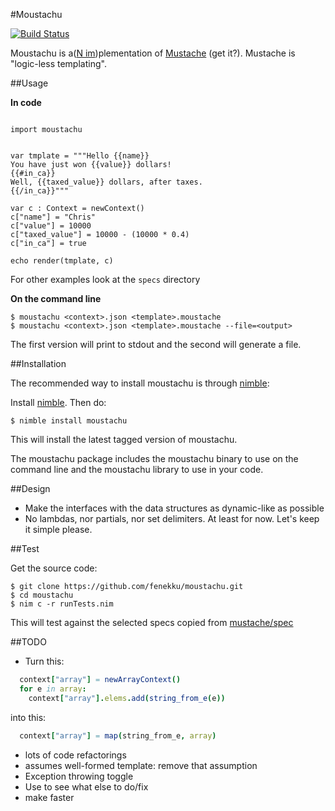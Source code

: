 #Moustachu

[![Build Status](https://circleci.com/gh/fenekku/moustachu/tree/master.png?style=shield&circle-token=d918d8055e112fb5661e85eba92691e39d1d4d12)](https://circleci.com/gh/fenekku/moustachu)

Moustachu is a([N im](https://github.com/Araq/Nim))plementation of [Mustache](https://github.com/mustache/mustache) (get it?). Mustache is "logic-less templating".

##Usage

**In code**

```nimrod

import moustachu


var tmplate = """Hello {{name}}
You have just won {{value}} dollars!
{{#in_ca}}
Well, {{taxed_value}} dollars, after taxes.
{{/in_ca}}"""

var c : Context = newContext()
c["name"] = "Chris"
c["value"] = 10000
c["taxed_value"] = 10000 - (10000 * 0.4)
c["in_ca"] = true

echo render(tmplate, c)
```

For other examples look at the `specs` directory

**On the command line**

```
$ moustachu <context>.json <template>.moustache
$ moustachu <context>.json <template>.moustache --file=<output>
```

The first version will print to stdout and the second will generate a file.

##Installation

The recommended way to install moustachu is through [nimble](https://github.com/nim-lang/nimble):

Install [nimble](https://github.com/nim-lang/nimble). Then do:

    $ nimble install moustachu

This will install the latest tagged version of moustachu.

The moustachu package includes the moustachu binary to use on the command line and the moustachu library to use in your code.

##Design

- Make the interfaces with the data structures as dynamic-like as possible
- No lambdas, nor partials, nor set delimiters. At least for now. Let's keep it simple please.

##Test

Get the source code:

	$ git clone https://github.com/fenekku/moustachu.git
    $ cd moustachu
    $ nim c -r runTests.nim

This will test against the selected specs copied from [mustache/spec](https://github.com/mustache/spec)

##TODO

- Turn this:

```nim
  context["array"] = newArrayContext()
  for e in array:
    context["array"].elems.add(string_from_e(e))
```

into this:

```nim
  context["array"] = map(string_from_e, array)
```

- lots of code refactorings
- assumes well-formed template: remove that assumption
- Exception throwing toggle
- Use to see what else to do/fix
- make faster